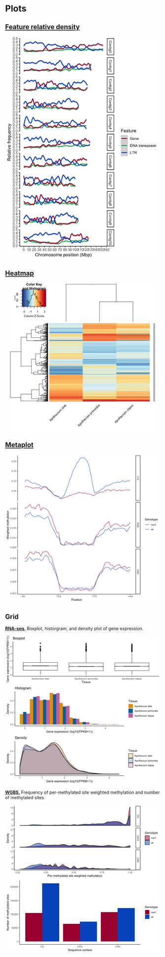 # Plots

## [Feature relative density](https://github.com/EvoEpi/r/blob/master/plotting/scripts/featRelDensity.r)

<p align="center">
  <img src="https://github.com/EvoEpi/r/blob/master/plotting/plots/featRelDensity.png">
</p>

## [Heatmap](https://github.com/EvoEpi/r/blob/master/plotting/scripts/rnaseqHeatmap.r)

<p align="center">
  <img src="https://github.com/EvoEpi/r/blob/master/plotting/plots/heatmap.png">
</p>

## [Metaplot](https://github.com/EvoEpi/r/blob/master/plotting/scripts/metaplotGgplot.r)

<p align="center">
  <img src="https://github.com/EvoEpi/r/blob/master/plotting/plots/metaplot.png">
</p>

## Grid

__[RNA-seq.](https://github.com/EvoEpi/r/blob/master/plotting/scripts/rnaseqGgplots.r)__ Boxplot, historgram, and density plot of gene expression.

<p align="center">
  <img src="https://github.com/EvoEpi/r/blob/master/plotting/plots/grid_rnaseq.png">
</p>

__[WGBS.](https://github.com/EvoEpi/r/blob/master/plotting/scripts/perSiteMethGgplots.r)__ Frequency of per-methylated site weighted methylation and number of methylated sites.

<p align="center">
  <img src="https://github.com/EvoEpi/r/blob/master/plotting/plots/grid_wgbs.png">
</p>
